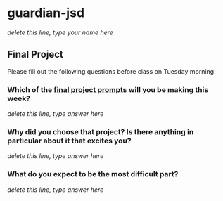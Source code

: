 # guardian-jsd

_delete this line, type your name here_

## Final Project

Please fill out the following questions before class on Tuesday morning:

### Which of the [final project prompts](https://pages.git.generalassemb.ly/mpaulweeks/JSD-1week/curriculum/lesson-plans/final-project-prompt/) will you be making this week?

_delete this line, type answer here_

### Why did you choose that project? Is there anything in particular about it that excites you?

_delete this line, type answer here_

### What do you expect to be the most difficult part?

_delete this line, type answer here_
